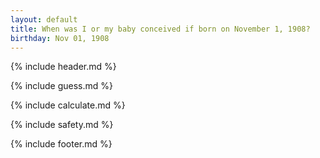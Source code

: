 ```yaml
---
layout: default
title: When was I or my baby conceived if born on November 1, 1908?
birthday: Nov 01, 1908
---
```


{% include header.md %}

{% include guess.md %}

{% include calculate.md %}

{% include safety.md %}

{% include footer.md %}



